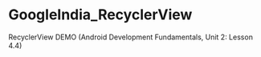 # GoogleIndia_RecyclerView
RecyclerView DEMO (Android Development Fundamentals, Unit 2: Lesson 4.4)

